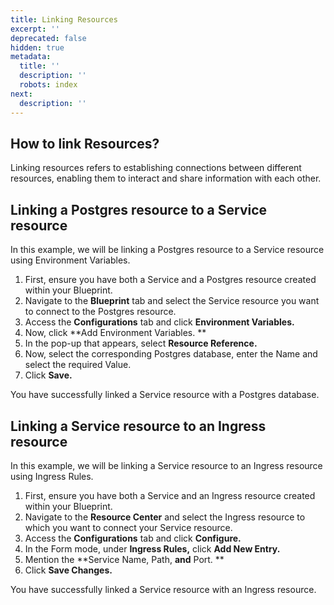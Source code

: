 ```yaml
---
title: Linking Resources
excerpt: ''
deprecated: false
hidden: true
metadata:
  title: ''
  description: ''
  robots: index
next:
  description: ''
---
```

## How to link Resources?

Linking resources refers to establishing connections between different resources, enabling them to interact and share information with each other.

## Linking a Postgres resource to a Service resource

In this example, we will be linking a Postgres resource to a Service resource using Environment Variables.

1. First, ensure you have both a Service and a Postgres resource created within your Blueprint.
2. Navigate to the **Blueprint** tab and select the Service resource you want to connect to the Postgres resource.
3. Access the **Configurations** tab and click **Environment Variables.**
4. Now, click **Add Environment Variables. **
5. In the pop-up that appears, select **Resource Reference.**
6. Now, select the corresponding Postgres database, enter the Name and select the required Value.
7. Click **Save.**

You have successfully linked a Service resource with a Postgres database.

## Linking a Service resource to an Ingress resource

In this example, we will be linking a Service resource to an Ingress resource using Ingress Rules.

1. First, ensure you have both a Service and an Ingress resource created within your Blueprint.
2. Navigate to the **Resource Center** and select the Ingress resource to which you want to connect your Service resource.
3. Access the **Configurations** tab and click **Configure.**
4. In the Form mode, under **Ingress Rules,** click **Add New Entry.**
5. Mention the **Service Name, Path, **and** Port. **
6. Click **Save Changes.**

You have successfully linked a Service resource with an Ingress resource.